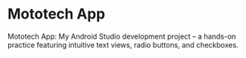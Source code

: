 # Mototech App
Mototech App: My Android Studio development project – a hands-on practice featuring intuitive text views, radio buttons, and checkboxes.